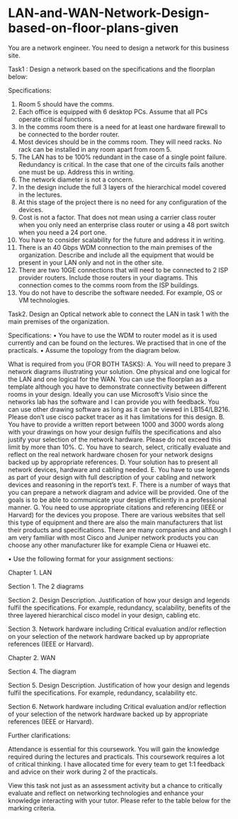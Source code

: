 # LAN-and-WAN-Network-Design-based-on-floor-plans-given


You are a network engineer. You need to design a network for this business site. 


Task1 : Design a network based on the specifications and the floorplan below:
 

 

Specifications:
1.	Room 5 should have the comms. 
2.	Each office is equipped with 6 desktop PCs. Assume that all PCs operate critical functions.
3.	In the comms room there is a need for at least one hardware firewall to be connected to the border router.
4.	Most devices should be in the comms room. They will need racks. No rack can be installed in any room apart from room 5.
5.	The LAN has to be 100% redundant in the case of a single point failure. Redundancy is critical. In the case that one of the circuits fails another one must be up. Address this in writing.
6.	The network diameter is not a concern.
7.	In the design include the full 3 layers of the hierarchical model covered in the lectures.
8.	At this stage of the project there is no need for any configuration of the devices.
9.	Cost is not a factor. That does not mean using a carrier class router when you only need an enterprise class router or using a 48 port switch when you need a 24 port one.
10.	You have to consider scalability for the future and address it in writing.
11.	There is an 40 Gbps WDM connection to the main premises of the organization. Describe and include all the equipment that would be present in your LAN only and not in the other site.
12.	There are two 10GE connections that will need to be connected to 2 ISP provider routers. Include those routers in your diagrams. This connection comes to the comms room from the ISP buildings.
13.	You do not have to describe the software needed. For example, OS or VM technologies.


Task2. Design an Optical network able to connect the LAN in task 1 with the main premises of the organization.

Specifications:
•	You have to use the WDM to router model as it is used currently and can be found on the lectures. We practised that in one of the practicals.
•	Assume the topology from the diagram below.



What is required from you (FOR BOTH TASKS):
A.	You will need to prepare 3 network diagrams illustrating your solution. One physical and one logical for the LAN and one logical for the WAN. You can use the floorplan as a template although you have to demonstrate connectivity between different rooms in your design. Ideally you can use Microsoft’s Visio since the networks lab has the software and I can provide you with feedback. You can use other drawing software as long as it can be viewed in LB154/LB216. Please don’t use cisco packet tracer as it has limitations for this design.
B.	You have to provide a written report between 1000 and 3000 words along with your drawings on how your design fulfils the specifications and also justify your selection of the network hardware. Please do not exceed this limit by more than 10%.
C.	You have to search, select, critically evaluate and reflect on the real network hardware chosen for your network designs backed up by appropriate references.
D.	Your solution has to present all network devices, hardware and cabling needed.
E.	You have to use legends as part of your design with full description of your cabling and network devices and reasoning in the report’s text.
F.	There is a number of ways that you can prepare a network diagram and advice will be provided. One of the goals is to be able to communicate your design efficiently in a professional manner.
G.	You need to use appropriate citations and referencing (IEEE or Harvard) for the devices you propose. There are various websites that sell this type of equipment and there are also the main manufacturers that list their products and specifications. There are many companies and although I am very familiar with most Cisco and Juniper network products you can choose any other manufacturer like for example Ciena or Huawei etc.

•	Use the following format for your assignment sections:

Chapter 1. LAN

Section 1.	The 2 diagrams

Section 2.	Design Description. Justification of how your design and legends fulfil the specifications. For example, redundancy, scalability, benefits of the three layered hierarchical cisco model in your design, cabling etc.

Section 3.	Network hardware including Critical evaluation and/or reflection on your selection of the network hardware backed up by appropriate references (IEEE or Harvard).

Chapter 2. WAN

Section 4.	The diagram

Section 5.	Design Description. Justification of how your design and legends fulfil the specifications. For example, redundancy, scalability etc.

Section 6.	Network hardware including Critical evaluation and/or reflection of your selection of the network hardware backed up by appropriate references (IEEE or Harvard).

Further clarifications:

Attendance is essential for this coursework. You will gain the knowledge required during the lectures and practicals. This coursework requires a lot of critical thinking. I have allocated time for every team to get 1:1 feedback and advice on their work during 2 of the practicals. 

View this task not just as an assessment activity but a chance to critically evaluate and reflect on networking technologies and enhance your knowledge interacting with your tutor. Please refer to the table below for the marking criteria.
